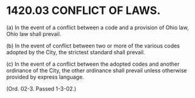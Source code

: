 1420.03 CONFLICT OF LAWS.
=========================

​(a) In the event of a conflict between a code and a provision of Ohio
law, Ohio law shall prevail.

​(b) In the event of conflict between two or more of the various codes
adopted by the City, the strictest standard shall prevail.

​(c) In the event of a conflict between the adopted codes and another
ordinance of the City, the other ordinance shall prevail unless
otherwise provided by express language.

(Ord. 02-3. Passed 1-3-02.)
